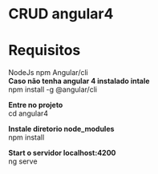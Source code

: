 # CRUD angular4 
# Requisitos

NodeJs
npm
Angular/cli
<br/>
<b>Caso não tenha angular 4 instalado intale</b><br/>
 npm install -g @angular/cli

<b>Entre no projeto</b><br/> 
cd angular4

<b>Instale diretorio node_modules</b><br/>
npm install

<b>Start o servidor localhost:4200</b><br/>
ng serve
